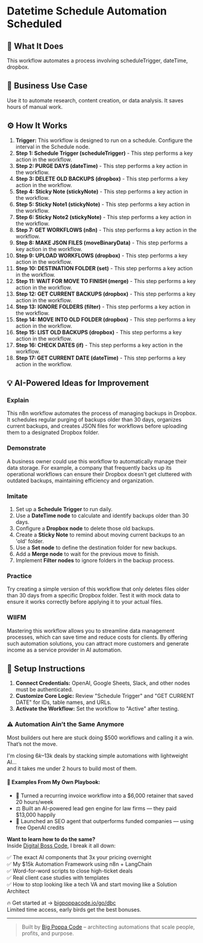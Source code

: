 # Datetime Schedule Automation Scheduled

## 🚀 What It Does
This workflow automates a process involving scheduleTrigger, dateTime, dropbox.

## 💼 Business Use Case
Use it to automate research, content creation, or data analysis. It saves hours of manual work.

## ⚙️ How It Works
1.  **Trigger:** This workflow is designed to run on a schedule. Configure the interval in the Schedule node.
2. **Step 1: Schedule Trigger (scheduleTrigger)** - This step performs a key action in the workflow.
3. **Step 2: PURGE DAYS (dateTime)** - This step performs a key action in the workflow.
4. **Step 3: DELETE OLD BACKUPS (dropbox)** - This step performs a key action in the workflow.
5. **Step 4: Sticky Note (stickyNote)** - This step performs a key action in the workflow.
6. **Step 5: Sticky Note1 (stickyNote)** - This step performs a key action in the workflow.
7. **Step 6: Sticky Note2 (stickyNote)** - This step performs a key action in the workflow.
8. **Step 7: GET WORKFLOWS (n8n)** - This step performs a key action in the workflow.
9. **Step 8: MAKE JSON FILES (moveBinaryData)** - This step performs a key action in the workflow.
10. **Step 9: UPLOAD WORKFLOWS (dropbox)** - This step performs a key action in the workflow.
11. **Step 10: DESTINATION FOLDER (set)** - This step performs a key action in the workflow.
12. **Step 11: WAIT FOR MOVE TO FINISH (merge)** - This step performs a key action in the workflow.
13. **Step 12: GET CURRENT BACKUPS (dropbox)** - This step performs a key action in the workflow.
14. **Step 13: IGNORE FOLDERS (filter)** - This step performs a key action in the workflow.
15. **Step 14: MOVE INTO OLD FOLDER (dropbox)** - This step performs a key action in the workflow.
16. **Step 15: LIST OLD BACKUPS (dropbox)** - This step performs a key action in the workflow.
17. **Step 16: CHECK DATES (if)** - This step performs a key action in the workflow.
18. **Step 17: GET CURRENT DATE (dateTime)** - This step performs a key action in the workflow.

## 💡 AI-Powered Ideas for Improvement
### Explain
This n8n workflow automates the process of managing backups in Dropbox. It schedules regular purging of backups older than 30 days, organizes current backups, and creates JSON files for workflows before uploading them to a designated Dropbox folder.

### Demonstrate
A business owner could use this workflow to automatically manage their data storage. For example, a company that frequently backs up its operational workflows can ensure their Dropbox doesn't get cluttered with outdated backups, maintaining efficiency and organization.

### Imitate
1. Set up a **Schedule Trigger** to run daily.
2. Use a **DateTime node** to calculate and identify backups older than 30 days.
3. Configure a **Dropbox node** to delete those old backups.
4. Create a **Sticky Note** to remind about moving current backups to an 'old' folder.
5. Use a **Set node** to define the destination folder for new backups.
6. Add a **Merge node** to wait for the previous move to finish.
7. Implement **Filter nodes** to ignore folders in the backup process.

### Practice
Try creating a simple version of this workflow that only deletes files older than 30 days from a specific Dropbox folder. Test it with mock data to ensure it works correctly before applying it to your actual files.

### WIIFM
Mastering this workflow allows you to streamline data management processes, which can save time and reduce costs for clients. By offering such automation solutions, you can attract more customers and generate income as a service provider in AI automation.

## 🔧 Setup Instructions
1. **Connect Credentials:** OpenAI, Google Sheets, Slack, and other nodes must be authenticated.
2. **Customize Core Logic:** Review "Schedule Trigger" and "GET CURRENT DATE" for IDs, table names, and URLs.
3. **Activate the Workflow:** Set the workflow to "Active" after testing.

### ⚠️ Automation Ain’t the Same Anymore

Most builders out here are stuck doing $500 workflows and calling it a win.  
That’s not the move.  

I'm closing $6k–$13k deals by stacking simple automations with lightweight AI...  
and it takes me under 2 hours to build most of them.

#### 🧠 Examples From My Own Playbook:
- 🔁 Turned a recurring invoice workflow into a $6,000 retainer that saved 20 hours/week  
- ⚖️ Built an AI-powered lead gen engine for law firms — they paid $13,000 happily  
- 🚀 Launched an SEO agent that outperforms funded companies — using free OpenAI credits  

**Want to learn how to do the same?**  
Inside [Digital Boss Code](https://bigpoppacode.io/go/dbc), I break it all down:

✅ The exact AI components that 3x your pricing overnight  
✅ My $15k Automation Framework using n8n + LangChain  
✅ Word-for-word scripts to close high-ticket deals  
✅ Real client case studies with templates  
✅ How to stop looking like a tech VA and start moving like a Solution Architect  

🔥 Get started at → [bigpoppacode.io/go/dbc](https://bigpoppacode.io/go/dbc)  
Limited time access, early birds get the best bonuses.

---
> Built by [Big Poppa Code](https://bigpoppacode.io) – architecting automations that scale people, profits, and purpose.
